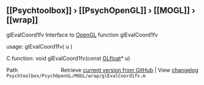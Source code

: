 ## [[Psychtoolbox]] &#8250; [[PsychOpenGL]] &#8250; [[MOGL]] &#8250; [[wrap]]

glEvalCoord1fv  Interface to [OpenGL](OpenGL) function glEvalCoord1fv  
  
usage:  glEvalCoord1fv( u )  
  
C function:  void glEvalCoord1fv(const [GLfloat](GLfloat)\* u)  




<div class="code_header" style="text-align:right;">
  <span style="float:left;">Path&nbsp;&nbsp;</span> <span class="counter">Retrieve <a href=
  "https://raw.github.com/Psychtoolbox-3/Psychtoolbox-3/beta/Psychtoolbox/PsychOpenGL/MOGL/wrap/glEvalCoord1fv.m">current version from GitHub</a> | View <a href=
  "https://github.com/Psychtoolbox-3/Psychtoolbox-3/commits/beta/Psychtoolbox/PsychOpenGL/MOGL/wrap/glEvalCoord1fv.m">changelog</a></span>
</div>
<div class="code">
  <code>Psychtoolbox/PsychOpenGL/MOGL/wrap/glEvalCoord1fv.m</code>
</div>

